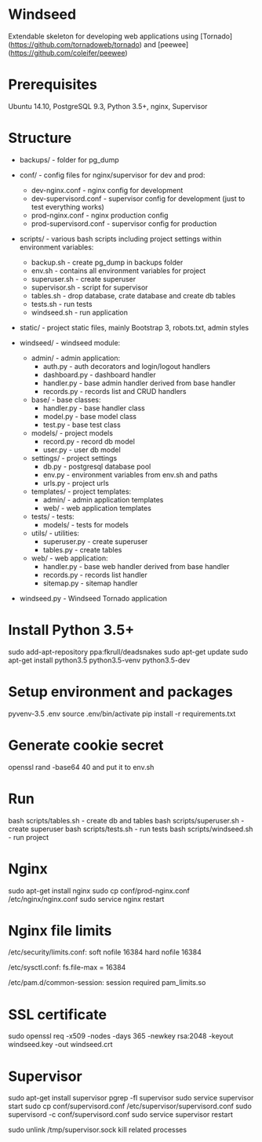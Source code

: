 # Windseed

Extendable skeleton for developing web applications using [Tornado]
(https://github.com/tornadoweb/tornado) and [peewee]
(https://github.com/coleifer/peewee)


# Prerequisites

Ubuntu 14.10, PostgreSQL 9.3, Python 3.5+, nginx, Supervisor


# Structure

- backups/ - folder for pg_dump

- conf/ - config files for nginx/supervisor for dev and prod:
  - dev-nginx.conf - nginx config for development
  - dev-supervisord.conf - supervisor config for development (just to test
                           everything works)
  - prod-nginx.conf - nginx production config
  - prod-supervisord.conf - supervisor config for production

- scripts/ - various bash scripts including project settings within environment
             variables:
  - backup.sh - create pg_dump in backups folder
  - env.sh - contains all environment variables for project
  - superuser.sh - create superuser
  - supervisor.sh - script for supervisor
  - tables.sh - drop database, crate database and create db tables
  - tests.sh - run tests
  - windseed.sh - run application

- static/ - project static files, mainly Bootstrap 3, robots.txt, admin styles

- windseed/ - windseed module:
  - admin/ - admin application:
    - auth.py - auth decorators and login/logout handlers
    - dashboard.py - dashboard handler
    - handler.py - base admin handler derived from base handler
    - records.py - records list and CRUD handlers
  - base/ - base classes:
    - handler.py - base handler class
    - model.py - base model class
    - test.py - base test class
  - models/ - project models
    - record.py - record db model
    - user.py - user db model
  - settings/ - project settings
    - db.py - postgresql database pool
    - env.py - environment variables from env.sh and paths
    - urls.py - project urls
  - templates/ - project templates:
    - admin/ - admin application templates
    - web/ - web application templates
  - tests/ - tests:
    - models/ - tests for models
  - utils/ - utilities:
    - superuser.py - create superuser
    - tables.py - create tables
  - web/ - web application:
    - handler.py - base web handler derived from base handler
    - records.py - records list handler
    - sitemap.py - sitemap handler

- windseed.py - Windseed Tornado application


# Install Python 3.5+

sudo add-apt-repository ppa:fkrull/deadsnakes
sudo apt-get update
sudo apt-get install python3.5 python3.5-venv python3.5-dev


# Setup environment and packages

pyvenv-3.5 .env
source .env/bin/activate
pip install -r requirements.txt


# Generate cookie secret

openssl rand -base64 40
and put it to env.sh


# Run

bash scripts/tables.sh - create db and tables
bash scripts/superuser.sh - create superuser
bash scripts/tests.sh - run tests
bash scripts/windseed.sh - run project


# Nginx

sudo apt-get install nginx
sudo cp conf/prod-nginx.conf /etc/nginx/nginx.conf
sudo service nginx restart


# Nginx file limits

/etc/security/limits.conf:
  soft nofile 16384
  hard nofile 16384

/etc/sysctl.conf:
  fs.file-max = 16384

/etc/pam.d/common-session:
  session required pam_limits.so


# SSL certificate

sudo openssl req -x509 -nodes -days 365 -newkey rsa:2048 -keyout windseed.key -out windseed.crt


# Supervisor

sudo apt-get install supervisor
pgrep -fl supervisor
sudo service supervisor start
sudo cp conf/supervisord.conf /etc/supervisor/supervisord.conf
sudo supervisord -c conf/supervisord.conf
sudo service supervisor restart

sudo unlink /tmp/supervisor.sock
kill related processes
